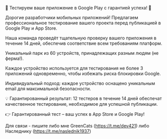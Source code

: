
🌟 Тестируем ваше приложение в Google Play с гарантией успеха! 🌟

Дорогие разработчики мобильных приложений! Предлагаем профессиональное тестирование вашего проекта перед публикацией в Google Play и App Store. 

Наша команда проведёт тщательную проверку вашего приложения в течение 14 дней, обеспечив соответствие всем требованиям платформ.

Уникальный парк из 60 устройств, принадлежащих разным людям (не ферма!).

Каждое устройство используется для тестирования не более 3 приложений одновременно, чтобы избежать риска блокировки Google.

Индивидуальный подход: каждое устройство оснащено уникальным email для максимальной безопасности.

💡 Гарантированный результат: 12 тестеров в течение 14 дней обеспечат качественное тестирование, необходимое для успешной публикации.

👉 Гарантированный тест – ваш успех в App Store и Google Play!

Для связи - пишите либо мне GreenCats (https://t.me/dev421) либо Наследнику (https://t.me/naslednik1937)